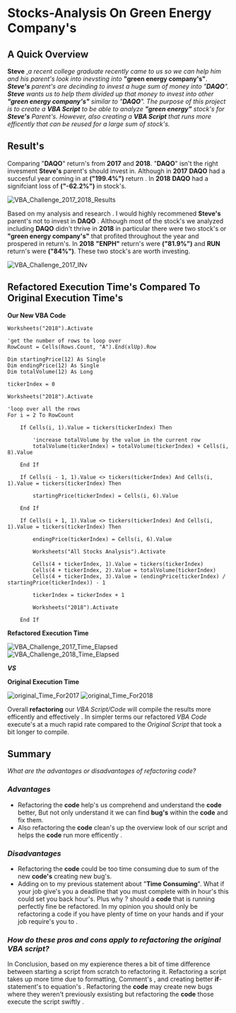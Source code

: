 # Stocks-Analysis On Green Energy Company's
## **A Quick Overview**
 **Steve** ,*a recent college graduate recently came to us so we can help him and his parent's look into inevsting into* **"green energy company's"**. ***Steve's** parent's are decinding to invest a huge sum of money into "**DAQO**". **Steve** wants us to help them divided up that money to invest into other **"green energy company's"** similar to "**DAQO**". The purpose of this project is to create a **VBA Script** to be able to analyze **"green energy"** stock's for **Steve's** Parent's. However, also creating a **VBA Script** that runs more efficently that can be reused for a large sum of stock's.*
## **Result's** ##
Comparing "**DAQO**" return's from  **2017** and **2018**. "**DAQO**" isn't the right invesment **Steve's** parent's should invest in. Although in **2017** **DAQO** had a succesful year coming in at **("199.4%")** return . In **2018** **DAQO** had a signifciant loss of **("-62.2%")** in stock's.

![VBA_Challenge_2017_2018_Results](https://user-images.githubusercontent.com/71118429/95020568-c93efa80-0620-11eb-8a9d-cd46f4b6280e.png)


Based on my analysis and research . I would highly recommened **Steve's** parent's not to invest in **DAQO** . Although most of the stock's we analyzed including **DAQO** didn't thrive in **2018** in particular there were two stock's or **"green energy company's"** that profited throughout the year and prospered in return's. In **2018** **"ENPH"** return's were **("81.9%")** and **RUN** return's were **("84%")**. These two stock's are worth investing.

![VBA_Challenge_2017_INv](https://user-images.githubusercontent.com/71118429/95006798-05407400-05bd-11eb-8122-e53d2fa835b4.png)
##  **Refactored Execution Time's Compared To Original Execution Time's** ##

**Our New VBA Code**

    Worksheets("2018").Activate

    'get the number of rows to loop over
    RowCount = Cells(Rows.Count, "A").End(xlUp).Row

    Dim startingPrice(12) As Single
    Dim endingPrice(12) As Single
    Dim totalVolume(12) As Long
    
    tickerIndex = 0

    Worksheets("2018").Activate

    'loop over all the rows
    For i = 2 To RowCount

        If Cells(i, 1).Value = tickers(tickerIndex) Then

            'increase totalVolume by the value in the current row
            totalVolume(tickerIndex) = totalVolume(tickerIndex) + Cells(i, 8).Value

        End If

        If Cells(i - 1, 1).Value <> tickers(tickerIndex) And Cells(i, 1).Value = tickers(tickerIndex) Then

            startingPrice(tickerIndex) = Cells(i, 6).Value

        End If

        If Cells(i + 1, 1).Value <> tickers(tickerIndex) And Cells(i, 1).Value = tickers(tickerIndex) Then

            endingPrice(tickerIndex) = Cells(i, 6).Value
            
            Worksheets("All Stocks Analysis").Activate
            
            Cells(4 + tickerIndex, 1).Value = tickers(tickerIndex)
            Cells(4 + tickerIndex, 2).Value = totalVolume(tickerIndex)
            Cells(4 + tickerIndex, 3).Value = (endingPrice(tickerIndex) / startingPrice(tickerIndex)) - 1
            
            tickerIndex = tickerIndex + 1
            
            Worksheets("2018").Activate
            
        End If

**Refactored Execution Time**

![VBA_Challenge_2017_Time_Elapsed](https://user-images.githubusercontent.com/71118429/95008561-d1bb1500-05cf-11eb-9861-b00f3883744e.png)
![VBA_Challenge_2018_Time_Elapsed](https://user-images.githubusercontent.com/71118429/95008563-d54e9c00-05cf-11eb-9b1a-d3b14f1c99d3.png)

 ***VS***
 
**Original Execution Time**

![original_Time_For2017](https://user-images.githubusercontent.com/71118429/95008490-32961d80-05cf-11eb-8f30-02284fbbbd49.png)
![original_Time_For2018](https://user-images.githubusercontent.com/71118429/95008491-375ad180-05cf-11eb-96bf-96b69fc07c4d.png)

 Overall **refactoring** our *VBA Script/Code* will compile the results more efficently and effectively . In simpler terms our refactored *VBA Code* execute's at a much rapid rate compared to the *Original Script* that took a bit longer to compile.



## **Summary**
*What are the advantages or disadvantages of refactoring code?*
### ***Advantages*** ###
- Refactoring the **code** help's us comprehend and understand the **code** better, But not only understand it we can find **bug's** within the **code** and fix them. 
- Also refactoring the **code** clean's up the overview look of our script and helps the **code** run more efficently .
### ***Disadvantages*** ###
- Refactoring the **code** could be too time consuming due to sum of the new **code's** creating new bug's.
- Adding on to my previous statement about "**Time Consuming**". What if your job give's you a deadline that you must complete with in hour's this could set you back hour's. Plus why ? should a **code** that is running perfectly fine be refactored. In my opinion you should only be refactoring a code if you have plenty of time on your hands and if your job require's you to .
### ***How do these pros and cons apply to refactoring the original VBA script?*** ###
In Conclusion, based on my expierence theres a bit of time difference between starting a script from scratch to refactoring it. Refactoring a script takes up more time due to formatting, Comment's , and creating better **if**-statement's to equation's . Refactoring the **code** may create new bugs where they weren't previously exsisting but refactoring the **code** those execute the script swiftly .

